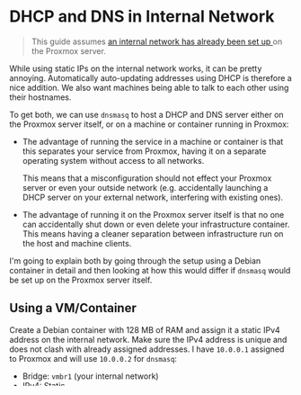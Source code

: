 DHCP and DNS in Internal Network
================================

> This guide assumes [an internal network has already been set up
> ](internal-network.md) on the Proxmox server.


While using static IPs on the internal network works, it can be pretty annoying.
Automatically auto-updating addresses using DHCP is therefore a nice addition.
We also want machines being able to talk to each other using their hostnames.

To get both, we can use `dnsmasq` to host a DHCP and DNS server either on the Proxmox server itself,
or on a machine or container running in Proxmox:

- The advantage of running the service in a machine or container is that this separates your service from Proxmox,
  having it on a separate operating system without access to all networks.

  This means that a misconfiguration should not effect your Proxmox server or even your outside network
  (e.g. accidentally launching a DHCP server on your external network, interfering with existing ones).

- The advantage of running it on the Proxmox server itself is that no one can accidentally shut down
  or even delete your infrastructure container.
  This means having a cleaner separation between infrastructure run on the host and machine clients.

I'm going to explain both by going through the setup using a Debian container in detail
and then looking at how this would differ if `dnsmasq` would be set up on the Proxmox server itself.


Using a VM/Container
--------------------

Create a Debian container with 128 MB of RAM and assign it a static IPv4 address on the internal network.
Make sure the IPv4 address is unique and does not clash with already assigned addresses.
I have `10.0.0.1` assigned to Proxmox and will use `10.0.0.2` for `dnsmasq`:

- Bridge: `vmbr1` (your internal network)
- IPv4: Static
- IPv4/CIDR: `10.0.0.2/16`
- Gateway (IPv4): `10.0.0.1`

Make sure to update the container as usual:

```
❯ apt update
❯ apt upgrade
```

The Proxmox Debian container template comes with `systemd-resolved` enabled.
This will conflict with `dnsmasq` and we don't actually need it.
We disable it running:

```
❯ systemctl stop systemd-resolved.service
❯ systemctl disable systemd-resolved.service
```

Now we are all ready to install `dnsmasq`:

```
❯ apt install dnsmasq
```

As usual, Debian will automatically start the service after an installation, and it should be running already.
But the service is configured as a DNS server only by default, and we need to add additional configuration.
For that, create a file `/etc/dnsmasq.d/internal` with configuration like this:

```properties
# Tells dnsmasq to never forward A or AAAA queries for plain names,
# without dots or domain parts, to upstream nameservers.
# If the name is not known from /etc/hosts or DHCP then a "not found" answer is
# returned.
domain-needed

# All reverse lookups for private IP ranges (ie 192.168.x.x, etc) which are not
# found in /etc/hosts or the DHCP leases file are answered with "no such domain"
# rather than being forwarded upstream.
bogus-priv

# Don't read /etc/resolv.conf. Get upstream servers only from the command line
# or the dnsmasq configuration file.
no-resolv

# Later  versions of windows make periodic DNS requests which don't get sensible
# answers from the public DNS and can cause problems by triggering dial-on-
# demand links. This flag turns on an option to filter such requests. The
# requests blocked are for records of types SOA and SRV, and type  ANY  where
# the requested name has underscores, to catch LDAP requests.
filterwin2k

# Add the domain to simple names (without a period) in /etc/hosts in the same
# way as for DHCP-derived names. Note that this does not apply to domain names
# in cnames, PTR records, TXT records etc.
expand-hosts

# Specifies DNS domains for the DHCP server. This  has  two  effects;
# firstly it causes the DHCP server to return the domain to any hosts which
# request it, and secondly it sets the domain which is legal for DHCP-configured
# hosts to claim.  In addition, when a suffix is set then hostnames without a
# domain part have the suffix added as an optional domain part.
# Example: In Proxmox, you create a Debian container with the hostname `test`.
# This host would be available as `test.pve-internal.home.lkiesow.io`.
domain=pve-internal.home.lkiesow.io

# This configures local-only domains.
# Queries in these domains are answered from /etc/hosts or DHCP only.
# Queries for these domains are never forwarded to upstream names servers.
local=/pve-internal.home.lkiesow.io/

# Listen on the given IP address(es) only to limit to what interfaces dnsmasq
# should respond to.
# This should be the IP address of your dnsmasq in your internal network.
listen-address=127.0.0.1
listen-address=10.0.0.2

# Upstream DNS servers
# We told dnsmasq to ignore the resolv.conf and thus need to explicitely specify
# the upstream name servers. Use Cloudflare's and Google's DNS server or specify
# a custom one.
server=1.1.1.1
server=8.8.8.8

# DHCP range
# Enable the DHCP server. Addresses will be given out from this range.
# The following reserves 10.0.0.1 to 10.0.0.255 for static addresses not handled
# by DHCP like the address for our Proxmox or dnsmasq server.
dhcp-range=10.0.1.0,10.0.255.255

# Set the advertised default route to the IP address of our Proxmox server.
dhcp-option=option:router,10.0.0.1
```

Finally, restart and enable `dnsmasq` and check that it is up and running:

```
❯ systemctl restart dnsmasq.service
❯ systemctl enable dnsmasq.service
❯ systemctl status dnsmasq.service
```

Set-up on Proxmox Server
------------------------

Since Proxmox is based on Debian, the set-up on the server itself is very much the same.
The differences are very minor:

- Proxmox does not use `systemd-resolved`.
  Therefore, it does not clash with `dnsmasq` and you can skip the steps to disable it.

- The server should have more network interfaces.
  Make sure the `listen-address` options are set correctly to listen on the internal network but not the external one.
  Otherwise, Proxmox would start responding to DHCP requests for the external network.
  Having multiple DHCP servers active and responding one one network is generally troublesome.
  You probably want to set:

  ```
  listen-address=10.0.0.1
  ```


Test the Set-up
---------------

Create two Debian containers `a` and `b`, put them on the internal network by
selecting `vmbr1` as network bridge and set the IPv4 network configuration to
DHCP.

After starting up both containers, log into `a` and check if you can ping an
external host (e.g. `gooogle.de`) and the container `b`:

```
❯ ping -c1 google.de
PING google.de (142.250.186.67) 56(84) bytes of data.
64 bytes from fra24s05-in-f3.1e100.net (142.250.186.67): icmp_seq=1 ttl=110 time=28.5 ms
```

```
❯ ping -c1 b
PING b.pve-internal.home.lkiesow.io (10.0.160.225) 56(84) bytes of data.
64 bytes from b.pve-internal.home.lkiesow.io (10.0.160.225): icmp_seq=1 ttl=64 time=0.092 ms
```

You should see both domain names being resolved and see a successful ping.


Auto-Start Infrastructure Containers
------------------------------------

Since you need your DHCP and DNS server to be running before you can start up any other machines on the internal network, it usually makes sense to have Proxmox start this container automatically.

In the Proxmox web interface, head to the “Datacenter” → “Node” → “Machine” → “Options”, where you can enable the “Start at boot” setting.


Troubleshooting: Machine not reachable via domain
-------------------------------------------------

If you repeat the test from above but instead spin up a container using
Proxmox's default CentOS 8 container and then try to ping it, you will get a
result like:

```
❯ ping -c1 c
ping: c: No address associated with hostname
```

The reason for this is that `c` does not advertise its hostname via DHCP and
`dnsmasq` thus cannot assign a domain name.

Use `hostnamectl` on host `c` to change this:

```
❯ hostnamectl set-hostname c
```

After rebooting `c`, the hostname should now be advertised.

